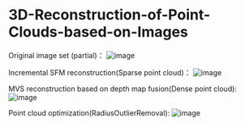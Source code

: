 # 3D-Reconstruction-of-Point-Clouds-based-on-Images

Original image set (partial)：
![image](https://github.com/user-attachments/assets/356c8b26-08a5-4efb-bc96-97415930d438)

Incremental SFM reconstruction(Sparse point cloud)：
![image](https://github.com/user-attachments/assets/8d4d06bb-df80-40ec-b7df-c56dba6b7699)

MVS reconstruction based on depth map fusion(Dense point cloud):
![image](https://github.com/user-attachments/assets/2a28262e-841b-4b74-9759-7ffaf7b0fa8c)

Point cloud optimization(RadiusOutlierRemoval):
![image](https://github.com/user-attachments/assets/0c8e9c5a-54e3-4478-968d-ebc6fc335b9f)
